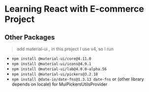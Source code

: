 # Learning React with E-commerce Project

## Other Packages
> add material-ui , in this project I use v4, so I run 
 - `npm install @material-ui/core@4.11.0` 
 - `npm install @material-ui/icons@4.9.1 `
 - `npm install @material-ui/lab@4.0.0-alpha.56`
 - `npm install @material-ui/pickers@3.2.10`
 - `npm install @date-io/date-fns@1.3.13 date-fns` or (other library depends on locale) for MuiPickersUtilsProvider


